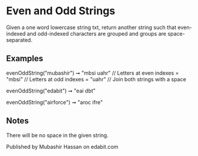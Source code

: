 # Even and Odd Strings

Given a one word lowercase string txt, return another string such that even-indexed and odd-indexed characters are grouped and groups are space-separated.

## Examples

evenOddString("mubashir") ➞ "mbsi uahr"
// Letters at even indexes = "mbsi"
// Letters at odd indexes = "uahr"
// Join both strings with a space

evenOddString("edabit") ➞ "eai dbt"

evenOddString("airforce") ➞ "aroc ifre"

## Notes

There will be no space in the given string.

Published by Mubashir Hassan on edabit.com
